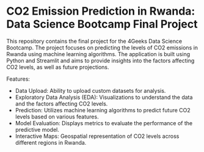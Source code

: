 # CO2 Emission Prediction in Rwanda: Data Science Bootcamp Final Project

This repository contains the final project for the 4Geeks Data Science Bootcamp. The project focuses on predicting the levels of CO2 emissions in Rwanda using machine learning algorithms. The application is built using Python and Streamlit and aims to provide insights into the factors affecting CO2 levels, as well as future projections.

Features:
- Data Upload: Ability to upload custom datasets for analysis.
- Exploratory Data Analysis (EDA): Visualizations to understand the data and the factors affecting CO2 levels.
- Prediction: Utilizes machine learning algorithms to predict future CO2 levels based on various features.
- Model Evaluation: Displays metrics to evaluate the performance of the predictive model.
- Interactive Maps: Geospatial representation of CO2 levels across different regions in Rwanda.
